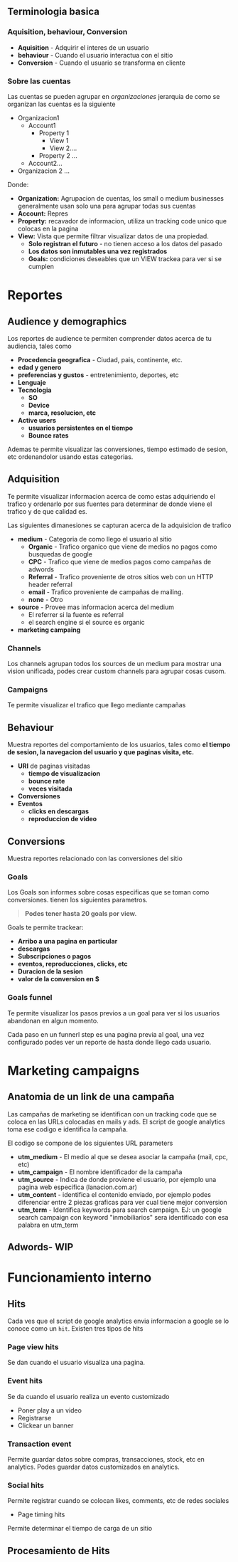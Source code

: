 
## Terminologia basica 

### Aquisition, behaviour, Conversion

* **Aquisition** - Adquirir el interes de un usuario
* **behaviour** - Cuando el usuario interactua con el sitio
* **Conversion** - Cuando el usuario se transforma en cliente

### Sobre las cuentas

Las cuentas se pueden agrupar en _organizaciones_  jerarquia de como se organizan las cuentas es la siguiente

* Organizacion1
	* Account1
		* Property 1
			* View 1
			* View 2.... 
		* Property 2 ... 
	* Account2... 
* Organizacion 2 ...

Donde:

* **Organization:** Agrupacion de cuentas, los small o medium businesses generalmente usan solo una para agrupar todas sus cuentas
* **Account:** Repres
* **Property:**  recavador de informacion, utiliza un tracking code unico que colocas en la pagina 
* **View:** Vista que permite filtrar visualizar datos de una propiedad. 		 	 
	*  **Solo registran el futuro** - no tienen acceso a los datos del pasado
	* **Los datos son inmutables una vez registrados**
	* **Goals:** condiciones deseables que un VIEW trackea para ver si se cumplen 

# Reportes

## Audience y demographics

Los reportes de audience te permiten comprender datos acerca de tu audiencia, tales como

* **Procedencia geografica** - Ciudad, pais, continente, etc.
* **edad y genero**
* **preferencias y gustos** - entretenimiento, deportes, etc
* **Lenguaje**
* **Tecnologia**
	* **SO**
	* **Device**
	* **marca, resolucion, etc**
* **Active users**
	* **usuarios persistentes en el tiempo**
	* **Bounce rates**   

Ademas te permite visualizar las conversiones, tiempo estimado de sesion, etc ordenandolor usando estas categorias.

## Adquisition

Te permite visualizar informacion acerca de como estas adquiriendo el trafico y ordenarlo por sus fuentes para determinar de donde viene el trafico y de que calidad es. 

Las siguientes dimanesiones se capturan acerca de la adquisicion de trafico

* **medium** - Categoria de como llego el usuario al sitio
	* **Organic** - Trafico organico que viene de medios no pagos como busquedas de google
	* **CPC** - Trafico que viene de medios pagos como campañas de adwords
	* **Referral** - Trafico proveniente de otros sitios web con un HTTP header referral
	* **email** - Trafico proveniente de campañas de mailing.
	* **none** - Otro
* **source** - Provee mas informacion acerca del medium
	* El referrer si la fuente es referral
	* el search engine si el source es organic
* **marketing campaing**

### Channels

Los channels agrupan todos los sources de un medium para mostrar una vision unificada, podes crear custom channels para agrupar cosas cusom.

### Campaigns

Te permite visualizar el  trafico que llego mediante campañas

## Behaviour

Muestra reportes del comportamiento de los usuarios, tales como  **el tiempo de sesion, la navegacion del usuario y que paginas visita, etc.**

* **URI** de paginas visitadas
	* **tiempo de visualizacion**
	* **bounce rate** 
	* **veces visitada**
* **Conversiones**
* **Eventos**
	* **clicks en descargas**
	* **reproduccion de video** 


## Conversions

Muestra reportes relacionado con las conversiones del sitio

### Goals
Los Goals son informes sobre cosas especificas que se toman como conversiones. tienen los siguientes parametros.

>**Podes tener hasta 20 goals por view.**

Goals te permite trackear:
* **Arribo a una pagina en particular**
* **descargas**
* **Subscripciones o pagos**
* **eventos, reproducciones, clicks, etc**
* **Duracion de la sesion**
* **valor de la conversion en $**


### Goals funnel
Te permite visualizar los pasos previos a un goal para ver si los usuarios abandonan en algun momento.

Cada paso en un funnerl step es una pagina previa al goal, una vez configurado podes ver un reporte de hasta donde llego cada usuario.





# Marketing campaigns

## Anatomia de un link de una campaña

Las campañas de marketing se identifican con un tracking code que se coloca en las URLs colocadas en mails y ads.
El script de google analytics toma ese codigo e identifica la campaña.

El codigo se compone de los siguientes URL parameters
* **utm_medium** - El medio al que se desea asociar la campaña (mail, cpc, etc)
* **utm_campaign** - El nombre identificador de la campaña
* **utm_source** - Indica de donde proviene el usuario, por ejemplo una pagina web especifica (lanacion.com.ar)
* **utm_content** - identifica el contenido enviado, por ejemplo podes diferenciar entre 2 piezas graficas para ver cual tiene mejor conversion
* **utm_term** - Identifica keywords para search campaign. EJ: un google search campaign con keyword "inmobiliarios" sera identificado con esa palabra en utm_term


## Adwords- WIP


# Funcionamiento interno
## Hits

Cada ves que el script de google analytics envia informacion a google se lo conoce como un `hit`. Existen tres tipos de hits

### Page view hits

Se dan cuando el usuario visualiza una pagina. 


### Event hits

Se da cuando el usuario realiza un evento customizado

* Poner play a un video
* Registrarse
* Clickear un banner

### Transaction event

Permite guardar datos sobre compras, transacciones, stock, etc en analytics.
Podes guardar datos customizados en analytics.

### Social hits

Permite registrar cuando se colocan likes, comments, etc de redes sociales		

* Page timing hits

Permite determinar el tiempo de carga de un sitio


## Procesamiento de Hits
<!--stackedit_data:
eyJoaXN0b3J5IjpbLTEyNjE5MDU3MzgsLTIxMTQyNTUxOTQsND
QyMTEyMjczLDE1NzQwMTU0MTIsLTIzNDM0MzE3OSwtOTI1OTYz
MjIsMTc2NTAwMDU3Miw3OTg0OTMwMTEsLTI5NjYwODI2MywtND
c3MjUwNTE2LC0xMjI5MDQyODQwLDEwNTE2MTE3MzcsLTE0MjE3
MDE3NDFdfQ==
-->